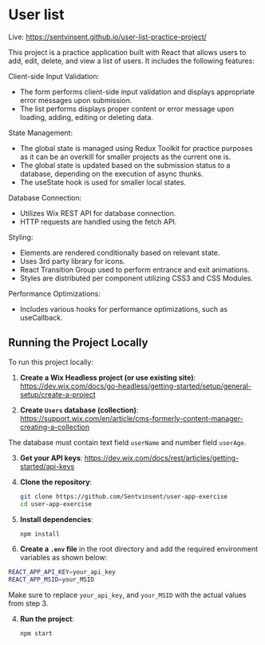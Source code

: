 # User list

Live: https://sentvinsent.github.io/user-list-practice-project/

This project is a practice application built with React that allows users to add, edit, delete, and view a list of users. It includes the following features:

Client-side Input Validation:

- The form performs client-side input validation and displays appropriate error messages upon submission.
- The list performs displays proper content or error message upon loading, adding, editing or deleting data.

State Management:

- The global state is managed using Redux Toolkit for practice purposes as it can be an overkill for smaller projects as the current one is.
- The global state is updated based on the submission status to a database, depending on the execution of async thunks.
- The useState hook is used for smaller local states.

Database Connection:

- Utilizes Wix REST API for database connection.
- HTTP requests are handled using the fetch API.

Styling:

- Elements are rendered conditionally based on relevant state.
- Uses 3rd party library for icons.
- React Transition Group used to perform entrance and exit animations.
- Styles are distributed per component utilizing CSS3 and CSS Modules.

Performance Optimizations:

- Includes various hooks for performance optimizations, such as useCallback.

## Running the Project Locally

To run this project locally:

1. **Create a Wix Headless project (or use existing site)**:
   https://dev.wix.com/docs/go-headless/getting-started/setup/general-setup/create-a-project

2. **Create `Users` database (collection)**:
   https://support.wix.com/en/article/cms-formerly-content-manager-creating-a-collection

The database must contain text field `userName` and number field `userAge`.

3. **Get your API keys**:
   https://dev.wix.com/docs/rest/articles/getting-started/api-keys

4. **Clone the repository**:

   ```bash
   git clone https://github.com/Sentvinsent/user-app-exercise
   cd user-app-exercise
   ```

5. **Install dependencies**:

   ```bash
   npm install
   ```

6. **Create a `.env` file** in the root directory and add the required environment variables as shown below:

```bash
REACT_APP_API_KEY=your_api_key
REACT_APP_MSID=your_MSID
```

Make sure to replace `your_api_key`, and `your_MSID` with the actual values from step 3.

4. **Run the project**:
   ```bash
   npm start
   ```
